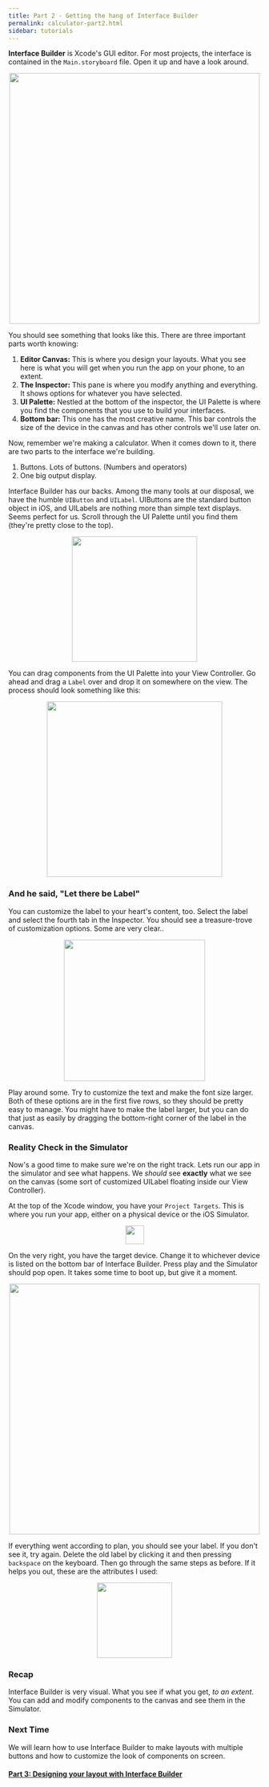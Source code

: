 ```yaml
---
title: Part 2 - Getting the hang of Interface Builder
permalink: calculator-part2.html
sidebar: tutorials
---
```


**Interface Builder** is Xcode's GUI editor. For most projects, the interface is contained in the `Main.storyboard` file. Open it up and have a look around.

<p align="center"> <img src="../images/calculator/P2/screenshot1.png" height="500px" align="center"> </p>

You should see something that looks like this. There are three important parts worth knowing:

1. **Editor Canvas:** This is where you design your layouts. What you see here is what you will get when you run the app on your phone, to an extent.
2. **The Inspector:** This pane is where you modify anything and everything. It shows options for whatever you have selected.
3. **UI Palette:** Nestled at the bottom of the inspector, the UI Palette is where you find the components that you use to build your interfaces.
4. **Bottom bar:** This one has the most creative name. This bar controls the size of the device in the canvas and has other controls we'll use later on.

Now, remember we're making a calculator. When it comes down to it, there are two parts to the interface we're building.

1. Buttons. Lots of buttons. (Numbers and operators)
2. One big output display.

Interface Builder has our backs. Among the many tools at our disposal, we have the humble `UIButton` and `UILabel`. UIButtons are the standard button object in iOS, and UILabels are nothing more than simple text displays. Seems perfect for us. Scroll through the UI Palette until you find them (they're pretty close to the top).

<p align="center"> <img src="../images/calculator/P2/screenshot3.png" height="250px" align="center"> </p>

You can drag components from the UI Palette into your View Controller. Go ahead and drag a `Label` over and drop it on somewhere on the view. The process should look something like this:

<p align="center"> <img src="../images/calculator/P2/screenshot4.png" height="350px" align="center"> </p>

### And he said, "Let there be Label"
You can customize the label to your heart's content, too. Select the label and select the fourth tab in the Inspector. You should see a treasure-trove of customization options. Some are very clear..

<p align="center"> <img src="../images/calculator/P2/screenshot2.png" height="282px" align="center"> </p>

Play around some. Try to customize the text and make the font size larger. Both of these options are in the first five rows, so they should be pretty easy to manage. You might have to make the label larger, but you can do that just as easily by dragging the bottom-right corner of the label in the canvas.

### Reality Check in the Simulator

Now's a good time to make sure we're on the right track. Lets run our app in the simulator and see what happens. We *should* see **exactly** what we see on the canvas (some sort of customized UILabel floating inside our View Controller).

At the top of the Xcode window, you have your `Project Targets`. This is where you run your app, either on a physical device or the iOS Simulator.

<p align="center"> <img src="../images/calculator/P2/screenshot5.png" height="37px" align="center"> </p>

On the very right, you have the target device. Change it to whichever device is listed on the bottom bar of Interface Builder. Press play and the Simulator should pop open. It takes some time to boot up, but give it a moment.

<p align="center"> <img src="../images/calculator/P2/screenshot6.png" height="500px" align="center"> </p>

If everything went according to plan, you should see your label. If you don't see it, try again. Delete the old label by clicking it and then pressing `backspace` on the keyboard. Then go through the same steps as before. If it helps you out, these are the attributes I used:

<p align="center"> <img src="../images/calculator/P2/screenshot7.png" height="150" align="center"> </p>

### Recap
Interface Builder is very visual. What you see if what you get, *to an extent*. You can add and modify components to the canvas and see them in the Simulator.

### Next Time
We will learn how to use Interface Builder to make layouts with multiple buttons and how to customize the look of components on screen.

#### [Part 3: Designing your layout with Interface Builder](calculator-part3)
